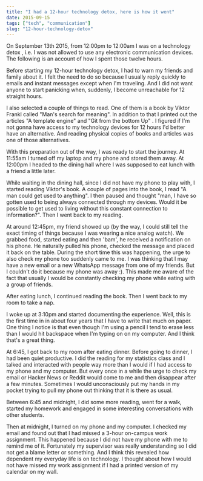 ```yaml
---
title: "I had a 12-hour technology detox, here is how it went"
date: 2015-09-15
tags: ["tech", "communication"]
slug: "12-hour-technology-detox"
---
```

On September 13th 2015, from 12:00pm to 12:00am I was on a technology detox , i.e. I was not allowed to use any electronic communication devices. The following is an account of how I spent those twelve hours.<!-- PELICAN_END_SUMMARY --> 

Before starting my 12-hour technology detox, I had to warn my friends and family about it. I felt the need to do so because I usually reply quickly to emails and instant messages except when I'm traveling. And I did not want anyone to start panicking when, suddenly, I become unreachable for 12 straight hours. 

I also selected a couple of things to read. One of them is a book by Viktor Frankl called "Man's search for meaning". In addition to that I printed out the articles "A template engine" and "Git from the bottom Up"
. I figured if I'm not gonna have access to my technology devices for 12 hours I'd better have an alternative. And reading physical copies of books and articles was one of those alternatives.

With this preparation out of the way, I was ready to start the journey. At 11:55am I turned off my laptop and my phone and stored them away. At 12:00pm I headed to the dining hall where I was supposed to eat lunch with a friend a little later. 

While waiting in the dining hall, since I did not have my phone to play with, I started reading Viktor's book. A couple of pages into the book, I read "A man could get used to anything". I then paused and thought "man, I have so gotten used to being always connected through my devices. Would it be possible to get used to living without this constant connection to information?". Then I went back to my reading. 

At around 12:45pm, my friend showed up (by the way, I could still tell the exact timing of things because I was wearing a nice analog watch). We grabbed food, started eating and then 'bam', he received a notification on his phone. He naturally pulled his phone, checked the message and placed it back on the table. During the short time this was happening, the urge to also check my phone too suddenly came to me. I was thinking that I may have a new email or a new WhatsApp message from one of my friends. But I couldn't do it because my phone was away :). This made me aware of the fact that  usually I would be constantly checking my phone while eating with a group of friends. 

After eating lunch, I continued reading the book. Then I went back to my room to take a nap. 

I woke up at 3:10pm and started documenting the experience. Well, this is the first time in in about four years that I have to write that much on paper. One thing I notice is that even though I'm using a pencil I tend to erase less than I would hit backspace when I'm typing on on my computer. And I think that's a great thing. 

At 6:45, I got back to my room after eating dinner. Before going to dinner, I had been quiet productive. I did the reading for my statistics class and I talked and interacted with people way more than I would if I had access to my phone and my computer. But every once in a while the urge to check my email or Hacker News or Reddit would come to me and then disappear after a few minutes. Sometimes I would unconsciously put my hands in my pocket trying to pull my phone out thinking that it is there as usual.

Between 6:45 and midnight, I did some more reading, went for a walk, started my homework and engaged in some interesting conversations with other students. 

Then at midnight, I turned on my phone and my computer. I checked my email and found out that I had missed a 3-hour on-campus work assignment. This happened because I did not have my phone with me to remind me of it. Fortunately my supervisor was really understanding so I did not get a blame letter or something. And I think this revealed how dependent my everyday life is on technology. I thought about how I would not have missed my work assignment if I had a printed version of my calendar on my wall.

 


